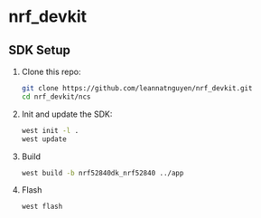 # nrf_devkit

## SDK Setup

1. Clone this repo:
   ```bash
   git clone https://github.com/leannatnguyen/nrf_devkit.git
   cd nrf_devkit/ncs
2. Init and update the SDK:
    ```bash
    west init -l .
    west update
3. Build
    ```bash
    west build -b nrf52840dk_nrf52840 ../app
4. Flash
    ```bash
    west flash
